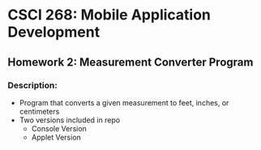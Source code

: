 # CSCI 268: Mobile Application Development
## Homework 2: Measurement Converter Program
### Description:
* Program that converts a given measurement to feet, inches, or centimeters
* Two versions included in repo
    * Console Version
    * Applet Version
